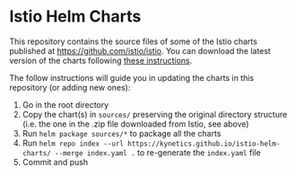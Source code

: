 # Istio Helm Charts

This repository contains the source files of some of the Istio charts published at https://github.com/istio/istio. You can download the latest version of the charts following [these instructions](https://istio.io/latest/docs/setup/getting-started/#download). 

The follow instructions will guide you in updating the charts in this repository (or adding new ones):

1. Go in the root directory
1. Copy the chart(s) in `sources/` preserving the original directory structure (i.e. the one in the .zip file downloaded from Istio, see above)
1. Run `helm package sources/*` to package all the charts
1. Run `helm repo index --url https://kynetics.github.io/istio-helm-charts/ --merge index.yaml .` to re-generate the `index.yaml` file
1. Commit and push
